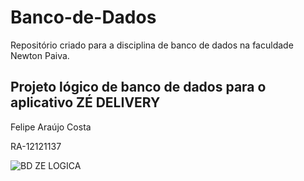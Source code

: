 # Banco-de-Dados
Repositório criado para a disciplina de banco de dados na faculdade Newton Paiva.
## Projeto lógico de banco de dados para o aplicativo ZÉ DELIVERY

Felipe Araújo Costa

RA-12121137


![BD ZE LOGICA ](https://github.com/Felipeac8/Banco-de-Dados/assets/133305961/c70c9d91-e971-4a45-a2a4-2d49a03b0936)


